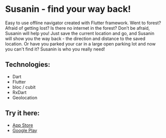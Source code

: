 # Susanin - find your way back!

Easy to use offline navigator created with Flutter framework. Went to forest? Afraid of getting lost? Is there no internet in the forest? Don’t be afraid, Susanin will help you! Just save the current location and go, and Susanin will show you the way back - the direction and distance to the saved location. Or have you parked your car in a large open parking lot and now you can't find it? Susanin is who you really need!

## Technologies:

- Dart
- Flutter
- bloc / cubit
- RxDart
- Geolocation

## Try it here:

- <a href="https://apps.apple.com/us/app/susanin-find-your-way-back/id1624344201">App Store</a>
- <a href="https://play.google.com/store/apps/details?id=com.qumyz.susanin">Google Play</a>